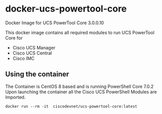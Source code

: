 # docker-ucs-powertool-core
Docker Image for UCS PowerTool Core 3.0.0.10

This docker image contains all required modules to run UCS PowerTool Core for

- Cisco UCS Manager
- Cisco UCS Central
- Cisco IMC

## Using the container

The Container is CentOS 8 based and is running PowerShell Core 7.0.2  Upon launching the container all the Cisco UCS PowerShell Modules are Imported.

`docker run --rm -it  ciscodevnet/ucs-powertool-core:latest`